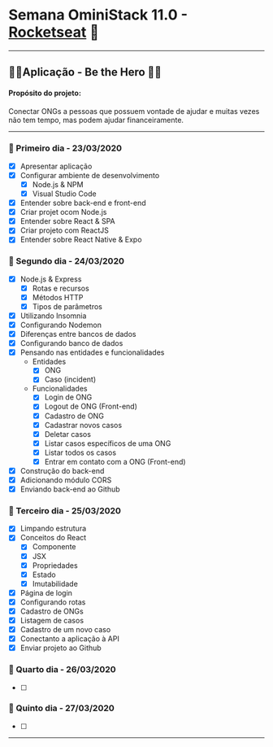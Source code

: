 # Semana OminiStack 11.0 - [Rocketseat](https://rocketseat.com.br/) 🚀

---

## 🦸‍♀️Aplicação - Be the Hero 🦸‍♂️

#### Propósito do projeto:

Conectar ONGs a pessoas que possuem vontade de ajudar e muitas vezes não tem tempo, mas podem ajudar financeiramente.

---

### 📌 Primeiro dia - 23/03/2020

- [x] Apresentar aplicação
- [x] Configurar ambiente de desenvolvimento
  - [x] Node.js & NPM
  - [x] Visual Studio Code
- [x] Entender sobre back-end e front-end
- [x] Criar projet ocom Node.js
- [x] Entender sobre React & SPA
- [x] Criar projeto com ReactJS
- [x] Entender sobre React Native & Expo

### 📌 Segundo dia - 24/03/2020

- [x] Node.js & Express
  - [x] Rotas e recursos
  - [x] Métodos HTTP
  - [x] Tipos de parâmetros
- [x] Utilizando Insomnia
- [x] Configurando Nodemon
- [x] Diferenças entre bancos de dados
- [x] Configurando banco de dados
- [x] Pensando nas entidades e funcionalidades
  - Entidades
    - [x] ONG
    - [x] Caso (incident)
  - Funcionalidades
    - [x] Login de ONG
    - [x] Logout de ONG (Front-end)
    - [x] Cadastro de ONG
    - [x] Cadastrar novos casos
    - [x] Deletar casos
    - [x] Listar casos específicos de uma ONG
    - [x] Listar todos os casos
    - [x] Entrar em contato com a ONG (Front-end)
- [x] Construção do back-end
- [x] Adicionando módulo CORS
- [x] Enviando back-end ao Github

### 📌 Terceiro dia - 25/03/2020

- [x] Limpando estrutura
- [x] Conceitos do React
  - [x] Componente
  - [x] JSX
  - [x] Propriedades
  - [x] Estado
  - [x] Imutabilidade
- [x] Página de login
- [x] Configurando rotas
- [x] Cadastro de ONGs
- [x] Listagem de casos
- [x] Cadastro de um novo caso
- [x] Conectanto a aplicação à API
- [x] Enviar projeto ao Github

### 📌 Quarto dia - 26/03/2020

- [ ]

### 📌 Quinto dia - 27/03/2020

- [ ]

---
